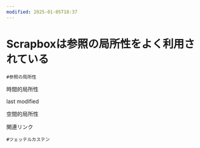```yaml
---
modified: 2025-01-05T18:37
---
```

# Scrapboxは参照の局所性をよく利用されている

`#参照の局所性`

時間的局所性

last modified

空間的局所性

関連リンク

`#ツェッテルカステン`